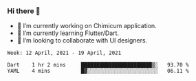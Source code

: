 ### Hi there 👋

<!--
**devcat37/devcat37** is a ✨ _special_ ✨ repository because its `README.md` (this file) appears on your GitHub profile.-->


- 🔭 I’m currently working on Chimicum application.
- 🌱 I’m currently learning Flutter/Dart.
- 👯 I’m looking to collaborate with UI designers.
<!-- - 🤔 I’m looking for help with ... -->

<!--START_SECTION:waka-->
```text
Week: 12 April, 2021 - 19 April, 2021

Dart    1 hr 2 mins     ███████████████████████▒░   93.70 % 
YAML    4 mins          █▓░░░░░░░░░░░░░░░░░░░░░░░   06.11 % 
```
<!--END_SECTION:waka-->
